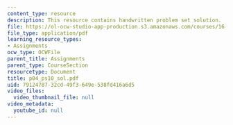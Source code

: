 ```yaml
---
content_type: resource
description: This resource contains handwritten problem set solution.
file: https://ol-ocw-studio-app-production.s3.amazonaws.com/courses/16-01-unified-engineering-i-ii-iii-iv-fall-2005-spring-2006/7912478732cd49f3649e538fd416a6d5_p04_ps10_sol.pdf
file_type: application/pdf
learning_resource_types:
- Assignments
ocw_type: OCWFile
parent_title: Assignments
parent_type: CourseSection
resourcetype: Document
title: p04_ps10_sol.pdf
uid: 79124787-32cd-49f3-649e-538fd416a6d5
video_files:
  video_thumbnail_file: null
video_metadata:
  youtube_id: null
---
```

